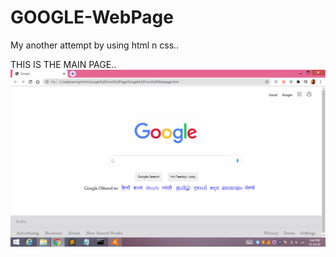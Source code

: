 # GOOGLE-WebPage
My another attempt by using html n css..


THIS IS THE MAIN PAGE..
![](https://github.com/deekshacse1999/GOOGLE-WebPage/blob/master/Screenshot%20(683).png)
